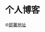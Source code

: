 # 个人博客
<!-- 记录一些工作及学习上的 -->
🌐[部署地址](http://blog.liufengmao.cn)


<!-- ## 修改 `code` 样式

`node_modules\hexo-theme-fluid\source\css\_pages\_base\base.styl` 29行，将以下代码注释

```styl
code
  color inherit
```
## 添加封面图字段配置
由于之前使用的 `icarus` 主题，配置封面图的配置不一致，为了兼容 `node_modules\hexo-theme-fluid\layout\index.ejs` 中 12行修改为以下
``` exj
  <% var post_url = url_for(post.path), index_img = post.index_img || post.cover || theme.post.default_index_img %>
```

## 自定义 css
在 `scource/css` 下新建 `custom.css`，并新增以下内容

``` css
@font-face {
  font-family: 'JetBrainsMono-Regular';
  src: url(./font/dc4a787d9fe96142a846de9989ca233d.eot);
  src: url(./font/d4ff51ff52d30f839d5be70c33bf872e.woff) format('woff'),
  url(./font/3eacd63796de4b39bc102dae7b143ca5.woff2) format('woff2'),
  url(./font/e1caef645de334fee2f25834b0d03c28.ttf) format('truetype');
}

.markdown-body p, li {
  line-height: 2em;
}

.markdown-body img {
  margin: 0 0 16px !important;
}
.markdown-body code, .markdown-body pre {
  font-family: JetBrainsMono-Regular,SFMono-Regular,Consolas,Liberation Mono,Menlo,monospace !important;
}

.code-wrapper pre {
  font-family: JetBrainsMono-Regular,SFMono-Regular,Consolas,Liberation Mono,Menlo,monospace !important;
}

.markdown-body .hljs pre {
  background-color: #282A36 !important;
  /* background-color: #161B22 !important; */
}


.code-wrapper pre .caption {
  color: #fff;
}

``` -->

<!-- ## 适配暗黑模式

https://github.com/ppoffice/hexo-theme-icarus/issues/564

https://github.com/imaegoo/hexo-theme-icarus/tree/night4

1. 将以上的 zip 包下载下来 后直接对 node_modules 中的 `hexo-theme-icarus` 进行合并覆盖

2. 修改 logo

2.1
将 logo 修改为 亮色和 暗黑模式两个不同的 图标

before
``` yml _config.icarus.yml
logo: /images/logo.png
```

after
``` yml _config.icarus.yml
logo:
  light: /images/logo.png
  dark: /images/logo-dark.png
```

屏幕在tablet大小的时候，navbar-menu会变白色，作以下修改即可
在 `node_modules/hexo-theme-icarus/source/css/night.styl` 中的第 62 行 修改成以下代码
```
.navbar，
+ .navbar-menu，
 .card
    background-color：rgba（40,44,52,0 .5）background
    -filter：none
    -webkit-backdrop-filter：none
```

2.2
为了根据系统颜色来动态添加类名以避免 canvas 失效的情况
在 `node_modules/hexo-theme-icarus/source/js/imaegoo/night.js` 中头部新增以下几行代码

同时 给 isNight 新增为以下代码

``` js
   var prefersDarkMode = window.matchMedia('(prefers-color-scheme: dark)').matches;
   if(prefersDarkMode){
        document.body.classList.add('night');
   }

  if(localStorage.getItem('night')){
    var isNight = localStorage.getItem('night')
  }else{
    var isNight = prefersDarkMode ? 'true' : 'false';
  }

```
2.3
修改
`node_modules/hexo-theme-icarus/source/css/night.styl` 中 29 行

``` styl
  background: radial-gradient(1600px at 70% 120%, #202124 10%, #020409 100%)

```

3. 重新打包生成静态文件
 -->
